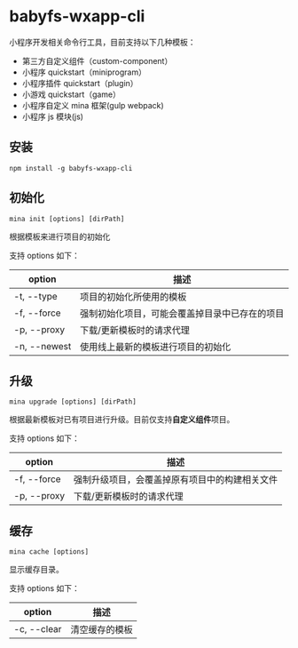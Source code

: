 # babyfs-wxapp-cli

小程序开发相关命令行工具，目前支持以下几种模板：

- 第三方自定义组件（custom-component）
- 小程序 quickstart（miniprogram）
- 小程序插件 quickstart（plugin）
- 小游戏 quickstart（game）
- 小程序自定义 mina 框架(gulp webpack)
- 小程序 js 模块(js)

## 安装

```
npm install -g babyfs-wxapp-cli
```

## 初始化

```
mina init [options] [dirPath]
```

根据模板来进行项目的初始化

支持 options 如下：

| option       | 描述                                           |
| ------------ | ---------------------------------------------- |
| -t, --type   | 项目的初始化所使用的模板                       |
| -f, --force  | 强制初始化项目，可能会覆盖掉目录中已存在的项目 |
| -p, --proxy  | 下载/更新模板时的请求代理                      |
| -n, --newest | 使用线上最新的模板进行项目的初始化             |

## 升级

```
mina upgrade [options] [dirPath]
```

根据最新模板对已有项目进行升级。目前仅支持**自定义组件**项目。

支持 options 如下：

| option      | 描述                                           |
| ----------- | ---------------------------------------------- |
| -f, --force | 强制升级项目，会覆盖掉原有项目中的构建相关文件 |
| -p, --proxy | 下载/更新模板时的请求代理                      |

## 缓存

```
mina cache [options]
```

显示缓存目录。

支持 options 如下：

| option      | 描述           |
| ----------- | -------------- |
| -c, --clear | 清空缓存的模板 |
